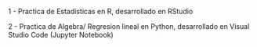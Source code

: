 1 - Practica de Estadisticas en R, desarrollado en RStudio

2 - Practica de Algebra/ Regresion lineal en Python, desarrollado en Visual Studio Code (Jupyter Notebook)
